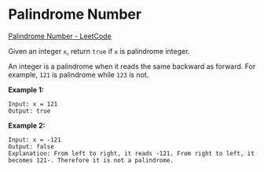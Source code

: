 # Palindrome Number

[Palindrome Number - LeetCode](https://leetcode.com/problems/palindrome-number/)

Given an integer `x`, return `true` if `x` is palindrome integer.

An integer is a palindrome when it reads the same backward as forward. For example, `121` is palindrome while `123` is not.

**Example 1:**

```text
Input: x = 121
Output: true
```

**Example 2:**

```text
Input: x = -121
Output: false
Explanation: From left to right, it reads -121. From right to left, it becomes 121-. Therefore it is not a palindrome.
```